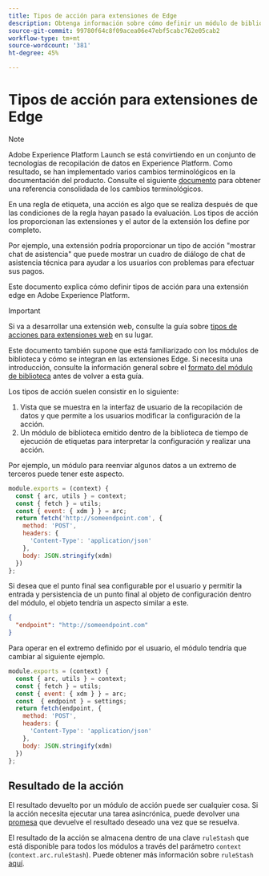 ```yaml
---
title: Tipos de acción para extensiones de Edge
description: Obtenga información sobre cómo definir un módulo de biblioteca de tipo de acción para una extensión de etiqueta en una propiedad edge.
source-git-commit: 99780f64c8f09acea06e47ebf5cabc762e05cab2
workflow-type: tm+mt
source-wordcount: '381'
ht-degree: 45%

---
```


# Tipos de acción para extensiones de Edge

>[!NOTE]
>
>Adobe Experience Platform Launch se está convirtiendo en un conjunto de tecnologías de recopilación de datos en Experience Platform. Como resultado, se han implementado varios cambios terminológicos en la documentación del producto. Consulte el siguiente [documento](../../term-updates.md) para obtener una referencia consolidada de los cambios terminológicos.

En una regla de etiqueta, una acción es algo que se realiza después de que las condiciones de la regla hayan pasado la evaluación. Los tipos de acción los proporcionan las extensiones y el autor de la extensión los define por completo.

Por ejemplo, una extensión podría proporcionar un tipo de acción &quot;mostrar chat de asistencia&quot; que puede mostrar un cuadro de diálogo de chat de asistencia técnica para ayudar a los usuarios con problemas para efectuar sus pagos.

Este documento explica cómo definir tipos de acción para una extensión edge en Adobe Experience Platform.

>[!IMPORTANT]
>
>Si va a desarrollar una extensión web, consulte la guía sobre [tipos de acciones para extensiones web](../web/action-types.md) en su lugar.
>
>Este documento también supone que está familiarizado con los módulos de biblioteca y cómo se integran en las extensiones Edge. Si necesita una introducción, consulte la información general sobre el [formato del módulo de biblioteca](./format.md) antes de volver a esta guía.

Los tipos de acción suelen consistir en lo siguiente:

1. Vista que se muestra en la interfaz de usuario de la recopilación de datos y que permite a los usuarios modificar la configuración de la acción.
2. Un módulo de biblioteca emitido dentro de la biblioteca de tiempo de ejecución de etiquetas para interpretar la configuración y realizar una acción.

Por ejemplo, un módulo para reenviar algunos datos a un extremo de terceros puede tener este aspecto.

```js
module.exports = (context) {
  const { arc, utils } = context;
  const { fetch } = utils;
  const { event: { xdm } } = arc;
  return fetch('http://someendpoint.com', {
    method: 'POST',
    headers: {
      'Content-Type': 'application/json'
    },
    body: JSON.stringify(xdm)
  })
};
```

Si desea que el punto final sea configurable por el usuario y permitir la entrada y persistencia de un punto final al objeto de configuración dentro del módulo, el objeto tendría un aspecto similar a este.

```json
{
  "endpoint": "http://someendpoint.com"
}
```

Para operar en el extremo definido por el usuario, el módulo tendría que cambiar al siguiente ejemplo.

```js
module.exports = (context) {
  const { arc, utils } = context;
  const { fetch } = utils;
  const { event: { xdm } } = arc;
  const  { endpoint } = settings;
  return fetch(endpoint, {
    method: 'POST',
    headers: {
      'Content-Type': 'application/json'
    },
    body: JSON.stringify(xdm)
  })
};
```

## Resultado de la acción

El resultado devuelto por un módulo de acción puede ser cualquier cosa. Si la acción necesita ejecutar una tarea asincrónica, puede devolver una [promesa](https://developer.mozilla.org/en-US/docs/Web/JavaScript/Reference/Global_Objects/Promise) que devuelve el resultado deseado una vez que se resuelva.

El resultado de la acción se almacena dentro de una clave `ruleStash` que está disponible para todos los módulos a través del parámetro `context` (`context.arc.ruleStash`). Puede obtener más información sobre `ruleStash` [aquí](./context.md#rulestash).
